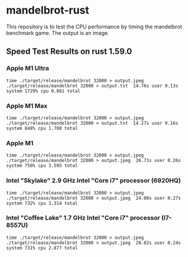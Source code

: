 # mandelbrot-rust
This repository is to test the CPU performance by timing the mandelbrot benchmark game. The output is an image.

## Speed Test Results on rust 1.59.0

### Apple M1 Ultra

```shell
time ./target/release/mandelbrot 32000 > output.jpeg
./target/release/mandelbrot 32000 > output.txt  14.76s user 0.13s system 1729% cpu 0.861 total
```

### Apple M1 Max

```shell
time ./target/release/mandelbrot 32000 > output.jpeg
./target/release/mandelbrot 32000 > output.txt  14.27s user 0.16s system 848% cpu 1.700 total
```

### Apple M1

```shell
time ./target/release/mandelbrot 32000 > output.jpeg
./target/release/mandelbrot 32000 > output.jpeg  26.71s user 0.26s system 750% cpu 3.595 total
```

### Intel "Skylake" 2.9 GHz Intel "Core i7" processor (6920HQ)

```shell
time ./target/release/mandelbrot 32000 > output.jpeg
./target/release/mandelbrot 32000 > output.jpeg  24.00s user 0.27s system 732% cpu 3.314 total
```

### Intel "Coffee Lake" 1.7 GHz Intel "Core i7" processor (I7-8557U)

```shell
time ./target/release/mandelbrot 32000 > output.jpeg
./target/release/mandelbrot 32000 > output.jpeg  20.82s user 0.24s system 731% cpu 2.877 total
```
